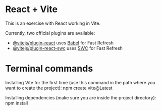 # React + Vite

This is an exercise with React working in Vite.

Currently, two official plugins are available:

- [@vitejs/plugin-react](https://github.com/vitejs/vite-plugin-react/blob/main/packages/plugin-react/README.md) uses [Babel](https://babeljs.io/) for Fast Refresh
- [@vitejs/plugin-react-swc](https://github.com/vitejs/vite-plugin-react-swc) uses [SWC](https://swc.rs/) for Fast Refresh

# Terminal commands

Installing Vite for the first time (use this command in the path where you want to create the project): npm create vite@Latest

Installing dependencies (make sure you are inside the project directory): npm install